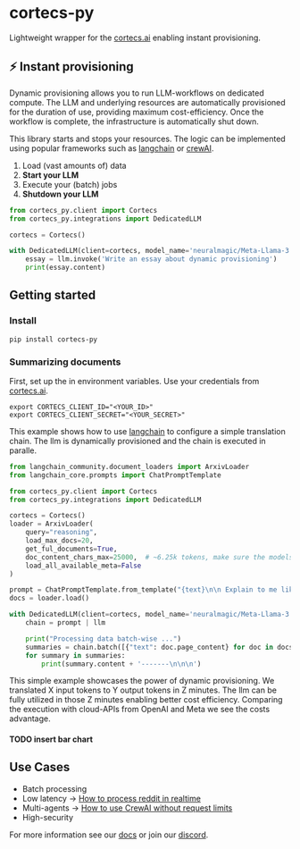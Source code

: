 # cortecs-py

Lightweight wrapper for the [cortecs.ai](https://cortecs.ai) enabling instant provisioning.

## ⚡ Instant provisioning

Dynamic provisioning allows you to run LLM-workflows on dedicated compute. The
LLM and underlying resources are automatically provisioned for the duration of use, providing maximum cost-efficiency.
Once the workflow is complete, the infrastructure is automatically shut down. 

This library starts and stops your resources. The logic can be implemented using popular frameworks such as [langchain]() 
or [crewAI]().

1. Load (vast amounts of) data
2. **Start your LLM**
3. Execute your (batch) jobs 
4. **Shutdown your LLM**

```python
from cortecs_py.client import Cortecs
from cortecs_py.integrations import DedicatedLLM

cortecs = Cortecs()

with DedicatedLLM(client=cortecs, model_name='neuralmagic/Meta-Llama-3.1-70B-Instruct-FP8') as llm:
    essay = llm.invoke('Write an essay about dynamic provisioning')
    print(essay.content)

```

## Getting started

### Install

```
pip install cortecs-py
```

### Summarizing documents

First, set up the in environment variables. Use your credentials from [cortecs.ai](https://cortecs.ai). 

```
export CORTECS_CLIENT_ID="<YOUR_ID>"
export CORTECS_CLIENT_SECRET="<YOUR_SECRET>"
```

This example shows how to use [langchain](https://python.langchain.com) to configure a simple translation chain.
The llm is dynamically provisioned and the chain is executed in paralle.

```python
from langchain_community.document_loaders import ArxivLoader
from langchain_core.prompts import ChatPromptTemplate

from cortecs_py.client import Cortecs
from cortecs_py.integrations import DedicatedLLM

cortecs = Cortecs()
loader = ArxivLoader(
    query="reasoning",
    load_max_docs=20,
    get_ful_documents=True,
    doc_content_chars_max=25000,  # ~6.25k tokens, make sure the models supports that context length
    load_all_available_meta=False
)

prompt = ChatPromptTemplate.from_template("{text}\n\n Explain to me like I'm five:")
docs = loader.load()

with DedicatedLLM(client=cortecs, model_name='neuralmagic/Meta-Llama-3.1-70B-Instruct-FP8') as llm:
    chain = prompt | llm

    print("Processing data batch-wise ...")
    summaries = chain.batch([{"text": doc.page_content} for doc in docs])
    for summary in summaries:
        print(summary.content + '-------\n\n\n')
```

This simple example showcases the power of dynamic provisioning. We translated X input tokens to Y output tokens in Z
minutes.
The llm can be fully utilized in those Z minutes enabling better cost efficiency. Comparing the execution with
cloud-APIs from
OpenAI and Meta we see the costs advantage.

#### TODO insert bar chart

## Use Cases

* Batch processing
* Low latency -> [How to process reddit in realtime]()
* Multi-agents -> [How to use CrewAI without request limits]()
* High-security 

For more information see our [docs]() or join our [discord]().
